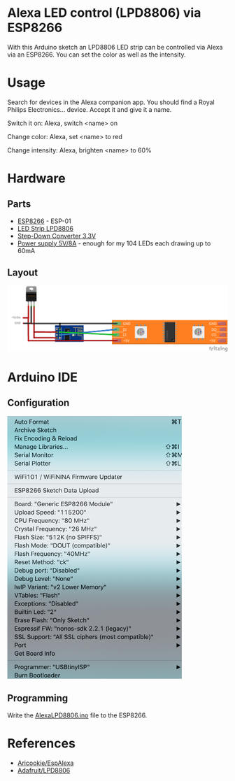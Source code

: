# Alexa LED control (LPD8806) via ESP8266
With this Arduino sketch an LPD8806 LED strip can be controlled via Alexa via an ESP8266. You can set the color as well as the intensity.

# Usage
Search for devices in the Alexa companion app. You should find a Royal Philips Electronics... device. Accept it and give it a name.

Switch it on: Alexa, switch &lt;name&gt; on

Change color: Alexa, set &lt;name&gt; to red

Change intensity: Alexa, brighten &lt;name&gt; to 60%

# Hardware
## Parts
* [ESP8266](https://www.banggood.com/de/ESP8266-ESP-01-Remote-Serial-Port-WIFI-Transceiver-Wireless-Module-p-947259.html?rmmds=search&cur_warehouse=CN) - ESP-01
* [LED Strip LPD8806](https://www.amazon.de/LPD8806-Streifen-Strip-Stripe-IP20/dp/B00KFQN3IU)
* [Step-Down Converter 3.3V](https://www.banggood.com/de/5V-To-3_3V-DC-DC-Step-Down-Power-Supply-Buck-Module-AMS1117-800MA-p-933674.html?rmmds=search&cur_warehouse=CN)
* [Power supply 5V/8A](https://www.amazon.de/LED-Netzteil-MeanWell-LPV-60-5-Schaltnetzteil/dp/B00MWQF08C) - enough for my 104 LEDs each drawing up to 60mA

## Layout
![Layout not found](https://raw.githubusercontent.com/mroeckl/AlexaLPD8806/master/AlexaLPD8806_bb.png)


# Arduino IDE
## Configuration
![Layout not found](https://raw.githubusercontent.com/mroeckl/AlexaLPD8806/master/Arduino-IDE-Config.png)
## Programming
Write the [AlexaLPD8806.ino](https://raw.githubusercontent.com/mroeckl/AlexaLPD8806/master/AlexaLPD8806.ino) file to the ESP8266.

# References
* [Aricookie/EspAlexa](https://github.com/Aircoookie/Espalexa)
* [Adafruit/LPD8806](https://github.com/adafruit/LPD8806)